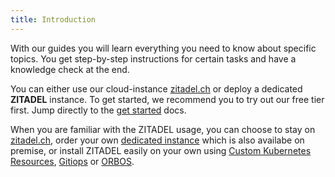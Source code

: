 ```yaml
---
title: Introduction
---
```


With our guides you will learn everything you need to know about specific topics. You get step-by-step instructions for certain tasks and have a knowledge check at the end.

You can either use our cloud-instance [zitadel.ch](https://zitadel.ch) or deploy a dedicated **ZITADEL** instance. To get started, we recommend you to try out our free tier first. Jump directly to the [get started](./usage/get-started) docs.

When you are familiar with the ZITADEL usage, you can choose to stay on [zitadel.ch](./installation/shared-cloud), order your own [dedicated instance](./installation/shared-cloud) which is also availabe on premise, or install ZITADEL easily on your own using [Custom Kubernetes Resources](./installation/crd), [Gitiops](./installation/gitops) or [ORBOS](./installation/orbos).
